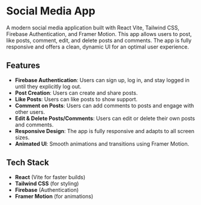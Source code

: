 # Social Media App

A modern social media application built with React Vite, Tailwind CSS, Firebase Authentication, and Framer Motion. This app allows users to post, like posts, comment, edit, and delete posts and comments. The app is fully responsive and offers a clean, dynamic UI for an optimal user experience.

## Features

- **Firebase Authentication**: Users can sign up, log in, and stay logged in until they explicitly log out.
- **Post Creation**: Users can create and share posts.
- **Like Posts**: Users can like posts to show support.
- **Comment on Posts**: Users can add comments to posts and engage with other users.
- **Edit & Delete Posts/Comments**: Users can edit or delete their own posts and comments.
- **Responsive Design**: The app is fully responsive and adapts to all screen sizes.
- **Animated UI**: Smooth animations and transitions using Framer Motion.

## Tech Stack

- **React** (Vite for faster builds)
- **Tailwind CSS** (for styling)
- **Firebase** (Authentication)
- **Framer Motion** (for animations)

